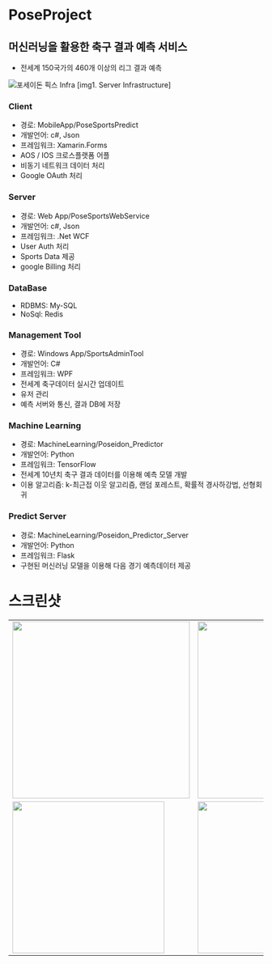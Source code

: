# PoseProject
## 머신러닝을 활용한 축구 결과 예측 서비스
* 전세계 150국가의 460개 이상의 리그 결과 예측 

![포세이돈 픽스 Infra](https://user-images.githubusercontent.com/23075175/113105294-65e2fd80-923c-11eb-98ea-70adc741d636.png)
[img1. Server Infrastructure]

### Client
* 경로: MobileApp/PoseSportsPredict
* 개발언어: c#, Json
* 프레임워크: Xamarin.Forms
* AOS / IOS 크로스플랫폼 어플
* 비동기 네트워크 데이터 처리
* Google OAuth 처리

### Server
* 경로: Web App/PoseSportsWebService
* 개발언어: c#, Json
* 프레임워크: .Net WCF
* User Auth 처리
* Sports Data 제공
* google Billing 처리

### DataBase
* RDBMS: My-SQL
* NoSql: Redis

### Management Tool
* 경로: Windows App/SportsAdminTool
* 개발언어: C#
* 프레임워크: WPF
* 전세계 축구데이터 실시간 업데이트
* 유저 관리
* 예측 서버와 통신, 결과 DB에 저장

### Machine Learning
* 경로: MachineLearning/Poseidon_Predictor
* 개발언어: Python
* 프레임워크: TensorFlow
* 전세계 10년치 축구 결과 데이터를 이용해 예측 모델 개발
* 이용 알고리즘: k-최근접 이웃 알고리즘, 랜덤 포레스트, 확률적 경사하강법, 선형회귀

### Predict Server
* 경로: MachineLearning/Poseidon_Predictor_Server
* 개발언어: Python
* 프레임워크: Flask
* 구현된 머신러닝 모델을 이용해 다음 경기 예측데이터 제공

# 스크린샷
<table>
  <tr>
    <td><img src = "https://user-images.githubusercontent.com/23075175/113114348-35a05c80-9246-11eb-8755-51b09b56ed6d.PNG" width="350px"></td>
    <td><img src = "https://user-images.githubusercontent.com/23075175/113114368-3b963d80-9246-11eb-9ea0-8a4760af1454.PNG" width="350px"></td>
    <td><img src = "https://user-images.githubusercontent.com/23075175/113114375-3df89780-9246-11eb-93c2-d3ef51546f9b.PNG" width="350px"></td>
    <td><img src = "https://user-images.githubusercontent.com/23075175/113114427-4c46b380-9246-11eb-825c-b57dc970453c.PNG" width="350px"></td>
	</tr>
  <tr>
    <td><img src = "https://user-images.githubusercontent.com/23075175/113114442-5072d100-9246-11eb-97fb-c8ee907b7d66.PNG" width="300px"></td>
 <td><img src = "https://user-images.githubusercontent.com/23075175/113114453-52d52b00-9246-11eb-8f1f-82830e8f8a8c.PNG" width="300px"></td>
 <td><img src = "https://user-images.githubusercontent.com/23075175/113115352-51f0c900-9247-11eb-8344-e6a609be3eb2.PNG" width="300px"></td>
	</tr>
</table>

